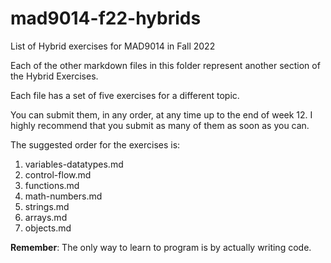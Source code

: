 # mad9014-f22-hybrids

List of Hybrid exercises for MAD9014 in Fall 2022

Each of the other markdown files in this folder represent another section of the Hybrid Exercises.

Each file has a set of five exercises for a different topic.

You can submit them, in any order, at any time up to the end of week 12. I highly recommend that you submit as many of them as soon as you can.

The suggested order for the exercises is:

1. variables-datatypes.md
2. control-flow.md
3. functions.md
4. math-numbers.md
5. strings.md
6. arrays.md
7. objects.md

**Remember**: The only way to learn to program is by actually writing code.
